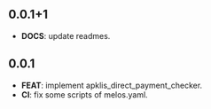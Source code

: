 ## 0.0.1+1

 - **DOCS**: update readmes.

## 0.0.1

 - **FEAT**: implement apklis_direct_payment_checker.
 - **CI**: fix some scripts of melos.yaml.

